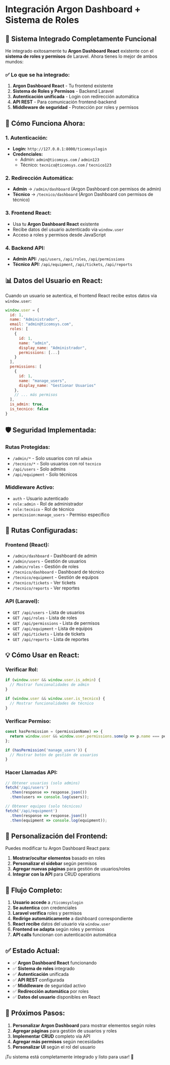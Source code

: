 # Integración Argon Dashboard + Sistema de Roles

## 🎯 **Sistema Integrado Completamente Funcional**

He integrado exitosamente tu **Argon Dashboard React** existente con el **sistema de roles y permisos** de Laravel. Ahora tienes lo mejor de ambos mundos:

### ✅ **Lo que se ha integrado:**

1. **Argon Dashboard React** - Tu frontend existente
2. **Sistema de Roles y Permisos** - Backend Laravel
3. **Autenticación unificada** - Login con redirección automática
4. **API REST** - Para comunicación frontend-backend
5. **Middleware de seguridad** - Protección por roles y permisos

## 🚀 **Cómo Funciona Ahora:**

### **1. Autenticación:**
- **Login:** `http://127.0.0.1:8000/ticomsyslogin`
- **Credenciales:**
  - Admin: `admin@ticomsys.com` / `admin123`
  - Técnico: `tecnico@ticomsys.com` / `tecnico123`

### **2. Redirección Automática:**
- **Admin** → `/admin/dashboard` (Argon Dashboard con permisos de admin)
- **Técnico** → `/tecnico/dashboard` (Argon Dashboard con permisos de técnico)

### **3. Frontend React:**
- Usa tu **Argon Dashboard React** existente
- Recibe datos del usuario autenticado via `window.user`
- Acceso a roles y permisos desde JavaScript

### **4. Backend API:**
- **Admin API:** `/api/users`, `/api/roles`, `/api/permissions`
- **Técnico API:** `/api/equipment`, `/api/tickets`, `/api/reports`

## 📊 **Datos del Usuario en React:**

Cuando un usuario se autentica, el frontend React recibe estos datos via `window.user`:

```javascript
window.user = {
  id: 1,
  name: "Administrador",
  email: "admin@ticomsys.com",
  roles: [
    {
      id: 1,
      name: "admin",
      display_name: "Administrador",
      permissions: [...]
    }
  ],
  permissions: [
    {
      id: 1,
      name: "manage_users",
      display_name: "Gestionar Usuarios"
    },
    // ... más permisos
  ],
  is_admin: true,
  is_tecnico: false
}
```

## 🛡️ **Seguridad Implementada:**

### **Rutas Protegidas:**
- `/admin/*` - Solo usuarios con rol `admin`
- `/tecnico/*` - Solo usuarios con rol `tecnico`
- `/api/users` - Solo admins
- `/api/equipment` - Solo técnicos

### **Middleware Activo:**
- `auth` - Usuario autenticado
- `role:admin` - Rol de administrador
- `role:tecnico` - Rol de técnico
- `permission:manage_users` - Permiso específico

## 🔧 **Rutas Configuradas:**

### **Frontend (React):**
- `/admin/dashboard` - Dashboard de admin
- `/admin/users` - Gestión de usuarios
- `/admin/roles` - Gestión de roles
- `/tecnico/dashboard` - Dashboard de técnico
- `/tecnico/equipment` - Gestión de equipos
- `/tecnico/tickets` - Ver tickets
- `/tecnico/reports` - Ver reportes

### **API (Laravel):**
- `GET /api/users` - Lista de usuarios
- `GET /api/roles` - Lista de roles
- `GET /api/permissions` - Lista de permisos
- `GET /api/equipment` - Lista de equipos
- `GET /api/tickets` - Lista de tickets
- `GET /api/reports` - Lista de reportes

## 💡 **Cómo Usar en React:**

### **Verificar Rol:**
```javascript
if (window.user && window.user.is_admin) {
  // Mostrar funcionalidades de admin
}

if (window.user && window.user.is_tecnico) {
  // Mostrar funcionalidades de técnico
}
```

### **Verificar Permiso:**
```javascript
const hasPermission = (permissionName) => {
  return window.user && window.user.permissions.some(p => p.name === permissionName);
};

if (hasPermission('manage_users')) {
  // Mostrar botón de gestión de usuarios
}
```

### **Hacer Llamadas API:**
```javascript
// Obtener usuarios (solo admins)
fetch('/api/users')
  .then(response => response.json())
  .then(users => console.log(users));

// Obtener equipos (solo técnicos)
fetch('/api/equipment')
  .then(response => response.json())
  .then(equipment => console.log(equipment));
```

## 🎨 **Personalización del Frontend:**

Puedes modificar tu Argon Dashboard React para:

1. **Mostrar/ocultar elementos** basado en roles
2. **Personalizar el sidebar** según permisos
3. **Agregar nuevas páginas** para gestión de usuarios/roles
4. **Integrar con la API** para CRUD operations

## 🔄 **Flujo Completo:**

1. **Usuario accede** a `/ticomsyslogin`
2. **Se autentica** con credenciales
3. **Laravel verifica** roles y permisos
4. **Redirige automáticamente** a dashboard correspondiente
5. **React recibe** datos del usuario via `window.user`
6. **Frontend se adapta** según roles y permisos
7. **API calls** funcionan con autenticación automática

## ✅ **Estado Actual:**

- ✅ **Argon Dashboard React** funcionando
- ✅ **Sistema de roles** integrado
- ✅ **Autenticación** unificada
- ✅ **API REST** configurada
- ✅ **Middleware** de seguridad activo
- ✅ **Redirección automática** por roles
- ✅ **Datos del usuario** disponibles en React

## 🚀 **Próximos Pasos:**

1. **Personalizar Argon Dashboard** para mostrar elementos según roles
2. **Agregar páginas** para gestión de usuarios y roles
3. **Implementar CRUD** completo via API
4. **Agregar más permisos** según necesidades
5. **Personalizar UI** según el rol del usuario

¡Tu sistema está completamente integrado y listo para usar! 🎉







